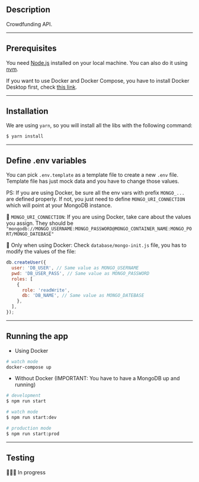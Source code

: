 ## Description

Crowdfunding API.

---

## Prerequisites
You need [Node.js](https://nodejs.org/en/) installed on your local machine. You can also do it using [nvm](https://github.com/nvm-sh/nvm).

If you want to use Docker and Docker Compose, you have to install Docker Desktop first, check [this link](https://docs.docker.com/desktop/install/mac-install).

---

## Installation
We are using `yarn`, so you will install all the libs with the following command:
```bash
$ yarn install
```

---

## Define .env variables
You can pick `.env.template` as a template file to create a new `.env` file. Template file has just mock data and you have to change those values.

PS: If you are using Docker, be sure all the env vars with prefix `MONGO_...` are defined properly. If not, you just need to define `MONGO_URI_CONNECTION` which will point at your MongoDB instance.

🚨 `MONGO_URI_CONNECTION`: If you are using Docker, take care about the values you assign. They should be `"mongodb://MONGO_USERNAME:MONGO_PASSWORD@MONGO_CONTAINER_NAME:MONGO_PORT/MONGO_DATEBASE"`

🚨 Only when using Docker: Check `database/mongo-init.js` file, you has to modify the values of the file:
```javascript
db.createUser({
  user: 'DB_USER', // Same value as MONGO_USERNAME
  pwd: 'DB_USER_PASS', // Same value as MONGO_PASSWORD
  roles: [
    {
      role: 'readWrite',
      db: 'DB_NAME', // Same value as MONGO_DATEBASE
    },
  ],
});

```

---

## Running the app

- Using Docker

```bash
# watch mode
docker-compose up
```

- Without Docker (IMPORTANT: You have to have a MongoDB up and running)


```bash
# development
$ npm run start

# watch mode
$ npm run start:dev

# production mode
$ npm run start:prod
```

---

## Testing

🕵🏼‍♂️ In progress
